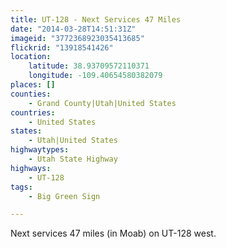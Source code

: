 ```yaml
---
title: UT-128 - Next Services 47 Miles
date: "2014-03-28T14:51:31Z"
imageid: "3772368923035413685"
flickrid: "13918541426"
location:
    latitude: 38.93709572110371
    longitude: -109.40654580382079
places: []
counties:
    - Grand County|Utah|United States
countries:
    - United States
states:
    - Utah|United States
highwaytypes:
    - Utah State Highway
highways:
    - UT-128
tags:
    - Big Green Sign

---
```

Next services 47 miles (in Moab) on UT-128 west.